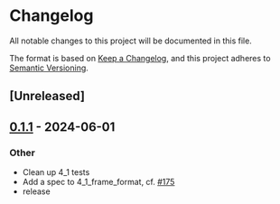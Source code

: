 # Changelog
All notable changes to this project will be documented in this file.

The format is based on [Keep a Changelog](https://keepachangelog.com/en/1.0.0/),
and this project adheres to [Semantic Versioning](https://semver.org/spec/v2.0.0.html).

## [Unreleased]

## [0.1.1](https://github.com/bearcove/fluke/compare/httpwg-macros-v0.1.0...httpwg-macros-v0.1.1) - 2024-06-01

### Other
- Clean up 4_1 tests
- Add a spec to 4_1_frame_format, cf. [#175](https://github.com/bearcove/fluke/pull/175)
- release
